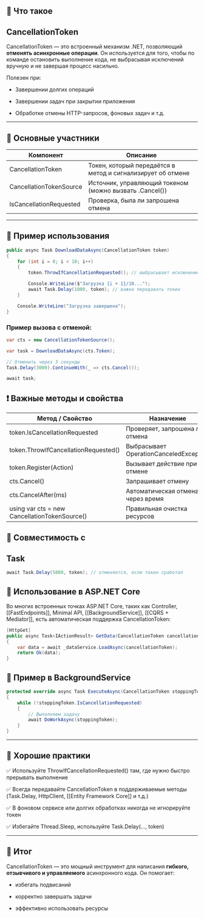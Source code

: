 ## **🧾 Что такое** 

## **CancellationToken**

  

CancellationToken — это встроенный механизм .NET, позволяющий **отменять асинхронные операции**. Он используется для того, чтобы по команде остановить выполнение кода, не выбрасывая исключений вручную и не завершая процесс насильно.

  

Полезен при:

- Завершении долгих операций
    
- Завершении задач при закрытии приложения
    
- Обработке отмены HTTP-запросов, фоновых задач и т.д.
    

---

## **🧠 Основные участники**
|**Компонент**|**Описание**|
|---|---|
|CancellationToken|Токен, который передаётся в метод и сигнализирует об отмене|
|CancellationTokenSource|Источник, управляющий токеном (можно вызвать .Cancel())|
|IsCancellationRequested|Проверка, была ли запрошена отмена|

---

## **🔧 Пример использования**

``` csharp
public async Task DownloadDataAsync(CancellationToken token)
{
    for (int i = 0; i < 10; i++)
    {
        token.ThrowIfCancellationRequested(); // выбрасывает исключение, если отмена запрошена

        Console.WriteLine($"Загрузка {i + 1}/10...");
        await Task.Delay(1000, token); // важно передавать токен
    }

    Console.WriteLine("Загрузка завершена");
}
```

### **Пример вызова с отменой:**

``` csharp
var cts = new CancellationTokenSource();

var task = DownloadDataAsync(cts.Token);

// Отменить через 3 секунды
Task.Delay(3000).ContinueWith(_ => cts.Cancel());

await task;
```

## **❗ Важные методы и свойства**
|**Метод / Свойство**|**Назначение**|
|---|---|
|token.IsCancellationRequested|Проверяет, запрошена ли отмена|
|token.ThrowIfCancellationRequested()|Выбрасывает OperationCanceledException|
|token.Register(Action)|Вызывает действие при отмене|
|cts.Cancel()|Запрашивает отмену|
|cts.CancelAfter(ms)|Автоматическая отмена через время|
|using var cts = new CancellationTokenSource()|Правильная очистка ресурсов|

## **🧬 Совместимость с** 

## **Task**

``` csharp
await Task.Delay(5000, token); // отменяется, если токен сработал
```

## **📌 Использование в ASP.NET Core**

  

Во многих встроенных точках ASP.NET Core, таких как Controller, [[FastEndpoints]], Minimal API, [[BackgroundService]], [[CQRS + Mediator]], есть автоматическая поддержка CancellationToken:

``` csharp
[HttpGet]
public async Task<IActionResult> GetData(CancellationToken cancellationToken)
{
    var data = await _dataService.LoadAsync(cancellationToken);
    return Ok(data);
}
```

## **🔄 Пример в BackgroundService**

``` csharp
protected override async Task ExecuteAsync(CancellationToken stoppingToken)
{
    while (!stoppingToken.IsCancellationRequested)
    {
        // Выполняем задачу
        await DoWorkAsync(stoppingToken);
    }
}
```

---

## **🛑 Хорошие практики**

  

✅ Используйте ThrowIfCancellationRequested() там, где нужно быстро прерывать выполнение

✅ Всегда передавайте CancellationToken в поддерживаемые методы (Task.Delay, HttpClient, [[Entity Framework Core]] и т.д.)

✅ В фоновом сервисе или долгих обработках никогда не игнорируйте токен

✅ Избегайте Thread.Sleep, используйте Task.Delay(..., token)

---

## **🧪 Итог**

  

CancellationToken — это мощный инструмент для написания **гибкого, отзывчивого и управляемого** асинхронного кода. Он помогает:

- избегать подвисаний
    
- корректно завершать задачи
    
- эффективно использовать ресурсы